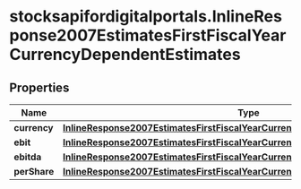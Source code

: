 # stocksapifordigitalportals.InlineResponse2007EstimatesFirstFiscalYearCurrencyDependentEstimates

## Properties

Name | Type | Description | Notes
------------ | ------------- | ------------- | -------------
**currency** | [**InlineResponse2007EstimatesFirstFiscalYearCurrencyDependentEstimatesCurrency**](InlineResponse2007EstimatesFirstFiscalYearCurrencyDependentEstimatesCurrency.md) |  | [optional] 
**ebit** | [**InlineResponse2007EstimatesFirstFiscalYearCurrencyDependentEstimatesEbit**](InlineResponse2007EstimatesFirstFiscalYearCurrencyDependentEstimatesEbit.md) |  | [optional] 
**ebitda** | [**InlineResponse2007EstimatesFirstFiscalYearCurrencyDependentEstimatesEbitda**](InlineResponse2007EstimatesFirstFiscalYearCurrencyDependentEstimatesEbitda.md) |  | [optional] 
**perShare** | [**InlineResponse2007EstimatesFirstFiscalYearCurrencyDependentEstimatesPerShare**](InlineResponse2007EstimatesFirstFiscalYearCurrencyDependentEstimatesPerShare.md) |  | [optional] 


